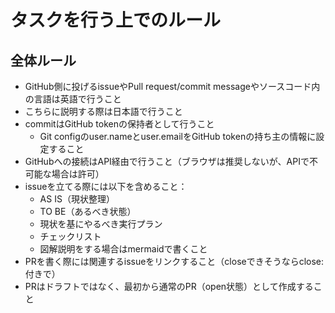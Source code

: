 # タスクを行う上でのルール

## 全体ルール
* GitHub側に投げるissueやPull request/commit messageやソースコード内の言語は英語で行うこと
* こちらに説明する際は日本語で行うこと
* commitはGitHub tokenの保持者として行うこと
  * Git configのuser.nameとuser.emailをGitHub tokenの持ち主の情報に設定すること
* GitHubへの接続はAPI経由で行うこと（ブラウザは推奨しないが、APIで不可能な場合は許可）
* issueを立てる際には以下を含めること：
  - AS IS（現状整理）
  - TO BE（あるべき状態）
  - 現状を基にやるべき実行プラン
  - チェックリスト
  - 図解説明をする場合はmermaidで書くこと
* PRを書く際には関連するissueをリンクすること（closeできそうならclose:付きで）
* PRはドラフトではなく、最初から通常のPR（open状態）として作成すること